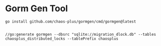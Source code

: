 # Gorm Gen Tool

`go install github.com/chaos-plus/gormgen/cmd/gormgen@latest`



```golang

//go:generate gormgen --dbsrc "sqlite://migration_dlock.db" --tables chaosplus_distributed_locks --tablePrefix chaosplus

```
